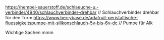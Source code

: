 https://hempel-sauerstoff.de/schlaeuche-u.-verbinder/4940/schlauchverbinder-drehbar     // Schlauchverbinder drehbar  für den Turm
https://www.berrybase.de/adafruit-peristaltische-fluessigkeitspumpe-mit-silikonschlauch-5v-bis-6v-dc    // Pumpe für Alk

Wichtige Sachen mmm